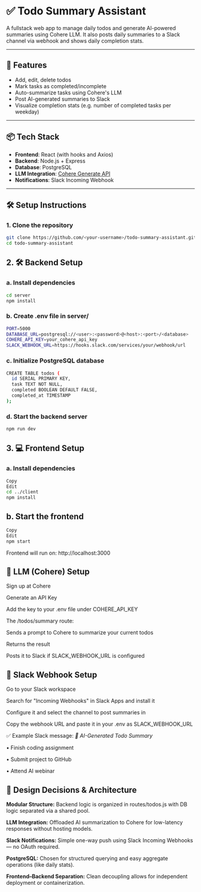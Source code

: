 # ✅ Todo Summary Assistant

A fullstack web app to manage daily todos and generate AI-powered summaries using Cohere LLM. It also posts daily summaries to a Slack channel via webhook and shows daily completion stats.

---

## 🚀 Features

- Add, edit, delete todos
- Mark tasks as completed/incomplete
- Auto-summarize tasks using Cohere's LLM
- Post AI-generated summaries to Slack
- Visualize completion stats (e.g. number of completed tasks per weekday)

---

## 📦 Tech Stack

- **Frontend**: React (with hooks and Axios)
- **Backend**: Node.js + Express
- **Database**: PostgreSQL
- **LLM Integration**: [Cohere Generate API](https://docs.cohere.com/docs/generate)
- **Notifications**: Slack Incoming Webhook

---

## 🛠️ Setup Instructions

### 1. Clone the repository
```bash
git clone https://github.com/<your-username>/todo-summary-assistant.git
cd todo-summary-assistant
```

## 2. 🛠️ Backend Setup

### a. Install dependencies

```bash
cd server  
npm install
```
### b. Create .env file in server/
```bash
PORT=5000
DATABASE_URL=postgresql://<user>:<password>@<host>:<port>/<database>
COHERE_API_KEY=your_cohere_api_key
SLACK_WEBHOOK_URL=https://hooks.slack.com/services/your/webhook/url
```
### c. Initialize PostgreSQL database
```bash
CREATE TABLE todos (
  id SERIAL PRIMARY KEY,
  task TEXT NOT NULL,
  completed BOOLEAN DEFAULT FALSE,
  completed_at TIMESTAMP
);
```

### d. Start the backend server
```bash
npm run dev
```
## 3. 💻 Frontend Setup
### a. Install dependencies
```bash
Copy
Edit
cd ../client
npm install
```
## b. Start the frontend
```bash
Copy
Edit
npm start
```
Frontend will run on: http://localhost:3000

## 🤖 LLM (Cohere) Setup
Sign up at Cohere

Generate an API Key

Add the key to your .env file under COHERE_API_KEY

The /todos/summary route:

Sends a prompt to Cohere to summarize your current todos

Returns the result

Posts it to Slack if SLACK_WEBHOOK_URL is configured

## 📣 Slack Webhook Setup
Go to your Slack workspace

Search for "Incoming Webhooks" in Slack Apps and install it

Configure it and select the channel to post summaries in

Copy the webhook URL and paste it in your .env as SLACK_WEBHOOK_URL

✅ Example Slack message:
*📝 AI-Generated Todo Summary*

• Finish coding assignment  

• Submit project to GitHub  

• Attend AI webinar

## 🧠 Design Decisions & Architecture
**Modular Structure:** Backend logic is organized in routes/todos.js with DB logic separated via a shared pool.

**LLM Integration:** Offloaded AI summarization to Cohere for low-latency responses without hosting models.

**Slack Notifications:** Simple one-way push using Slack Incoming Webhooks — no OAuth required.

**PostgreSQL:** Chosen for structured querying and easy aggregate operations (like daily stats).

**Frontend–Backend Separation:** Clean decoupling allows for independent deployment or containerization.
